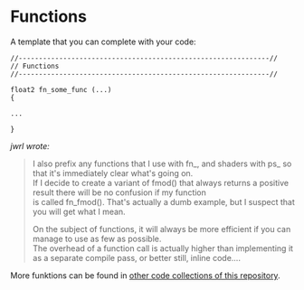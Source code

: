 
# Functions

A template that you can complete with your code:
``` Code
//--------------------------------------------------------------//
// Functions
//--------------------------------------------------------------//

float2 fn_some_func (...)
{

...

}
```

*jwrl wrote:*
>I also prefix any functions that I use with fn_, and shaders with ps_ so that it's immediately clear what's going on.  
>If I decide to create a variant of fmod() that always returns a positive result there will be no confusion if my function  
>is called fn_fmod(). That's actually a dumb example, but I suspect that you will get what I mean.
>  
>On the subject of functions, it will always be more efficient if you can manage to use as few as possible.  
>The overhead of a function call is actually higher than implementing it as a separate compile pass, or better still, inline code....
  
More funktions can be found in [other code collections of this repository](../README.md).


